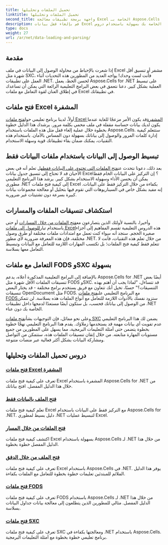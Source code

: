 ```yaml
---
title: تحميل الملفات وتحليلها
linktitle: تحميل الملفات وتحليلها
second_title: واجهة برمجة تطبيقات معالجة Excel الخاصة بـ Aspose.Cells .NET
description: قم بإلغاء قفل بيانات Excel الخاصة بك بسهولة باستخدام دروس Aspose.Cells for .NET. تعلم كيفية فتح الملفات المشفرة وملفات البيانات فقط وملفات FODS وملفات SXC.
type: docs
weight: 27
url: /ar/net/data-loading-and-parsing/
---
```

## مقدمة

إذا شعرت بالإحباط من محاولة الوصول إلى البيانات في ملف Excel مشفر أو تنسيق أقل شهرة مثل SXC، فأنت لست وحدك! يواجه العديد من المطورين هذه التحديات أثناء العمل على تطبيقات .NET. لحسن الحظ، يعمل Aspose.Cells for .NET على تبسيط العملية بشكل كبير. دعنا نتعمق في بعض البرامج التعليمية الرائعة التي يمكن أن تساعدك في إطلاق العنان لقوة التعامل مع ملفات Excel في تطبيقاتك.

## فتح ملفات Excel المشفرة

 أولاً، لدينا برنامج تعليمي حول[فتح ملفات Excel المشفرة](./opening-encrypted-excel-files/)قد يكون الأمر مزعجًا للغاية عندما يكون لديك بيانات حساسة مقفلة في ملف محمي بكلمة مرور. يرشدك هذا الدليل خطوة بخطوة خلال عملية إلغاء قفل مثل هذه الملفات باستخدام Aspose.Cells. ستتعلم كيفية إدارة كلمات المرور والوصول إلى بياناتك بسهولة دون المساس بالأمان. باستخدام هذه التقنيات، يمكنك ضمان بقاء تطبيقاتك قوية وسهلة الاستخدام.

## تبسيط الوصول إلى البيانات باستخدام ملفات البيانات فقط

بعد ذلك، دعونا نتحدث عن[فتح الملفات التي تحتوي على البيانات فقط](./opening-file-with-data-only/)هل تعلم أنه في بعض الأحيان قد لا تحتاج إلى تنسيق جدول بيانات Excel؟ إن التركيز على البيانات الخام فقط يمكن أن يحسن الأداء وسهولة الاستخدام بشكل كبير. يرشد هذا البرنامج التعليمي مطوري .NET إلى كيفية فتح ملفات Excel بكفاءة من خلال التركيز فقط على البيانات. إنه مفيد بشكل خاص في السيناريوهات التي تقوم فيها بتحليل أو معالجة مجموعات بيانات كبيرة بسرعة دون تشتيتات غير ضرورية.

## استكشاف تنسيقات الملفات والمسارات

 وأخيرا، بالنسبة لأولئك الذين يتصارعون مع[فتح الملفات من خلال المسارات](./opening-files-through-path/) أو حتى باستخدام تيار[للوصول إلى ملفات Excel](./opening-file-through-stream/)هذه الدروس التعليمية تقسم المفاهيم إلى أجزاء صغيرة الحجم. ستجد أنه سواء كنت تعمل مع امتدادات ملفات مختلفة أو طرق وصول مختلفة، فإن هذه المعرفة ضرورية لأي مطور .NET. من خلال تعلم هذه التقنيات، فأنت لا تتعلم فقط كيفية فتح الملفات؛ بل تكتسب المهارات اللازمة للتعامل مع البيانات وتبسيط التعامل معها بسلاسة.

## التعامل مع ملفات FODS وSXC بسهولة

 بالإضافة إلى البرامج التعليمية المذكورة أعلاه، يدعم Aspose.Cells for .NET أيضًا بعض تنسيقات الملفات الأقل شهرة مثل FODS وSXC. قد تتساءل، "لماذا يجب أن أهتم بهذه التنسيقات؟" حسنًا، تخيل أنك تتعاون مع فريق يستخدم برامج مختلفة - قد يختار البعض تنسيقات OpenDocument مثل FODS. مع البرنامج التعليمي على[فتح ملفات FODS](./opening-fods-files/)ستزود نفسك بالأدوات اللازمة للتعامل مع أنواع الملفات هذه بسلاسة. لن تتمكن من الوصول إلى بياناتك فحسب، بل ستكون أيضًا مستعدًا لدمجها داخل تطبيقات .NET الخاصة بك دون عناء.

 وعلى نحو مماثل، فإن التوجيهات بشأن[فتح ملفات SXC](./opening-sxc-files/) يضمن لك هذا البرنامج التعليمي عدم تفويت أي بيانات مهمة قد يستخدمها زملاؤك. يقدم هذا البرنامج التعليمي نهجًا خطوة بخطوة يتضمن حتى أمثلة التعليمات البرمجية، مما يسهل على المطورين من جميع مستويات المهارة متابعته. من خلال إتقان تنسيقات الملفات هذه، ستتمكن من التواصل ومشاركة البيانات بشكل أكثر فعالية عبر منصات متنوعة.

## دروس تحميل الملفات وتحليلها
### [فتح ملفات Excel المشفرة](./opening-encrypted-excel-files/)
تعرف على كيفية فتح ملفات Excel المشفرة باستخدام Aspose.Cells for .NET من خلال هذا الدليل المفصل. افتح بياناتك.
### [فتح الملف بالبيانات فقط](./opening-file-with-data-only/)
تعلم كيفية فتح ملفات Excel مع التركيز فقط على البيانات باستخدام Aspose.Cells for .NET. دليل بسيط لمطوري .NET لتبسيط عمليات Excel.
### [فتح الملفات من خلال المسار](./opening-files-through-path/)
اكتشف كيفية فتح ملفات Excel بسهولة باستخدام Aspose.Cells لـ .NET من خلال هذا الدليل المفصل خطوة بخطوة.
### [فتح الملف من خلال الدفق](./opening-file-through-stream/)
تعرف على كيفية فتح ملفات Excel باستخدام Aspose.Cells في .NET. يوفر هذا الدليل الملائم للمبتدئين تعليمات خطوة بخطوة للتعامل مع الملفات بكفاءة.
### [فتح ملفات FODS](./opening-fods-files/)
تعرف على كيفية فتح ملفات FODS باستخدام Aspose.Cells لـ .NET من خلال هذا الدليل المفصل. مثالي للمطورين الذين يتطلعون إلى معالجة بيانات جداول البيانات بسلاسة.
### [فتح ملفات SXC](./opening-sxc-files/)
تعرف على كيفية فتح ملفات SXC ومعالجتها بكفاءة في .NET باستخدام Aspose.Cells. برنامج تعليمي خطوة بخطوة مع أمثلة التعليمات البرمجية.